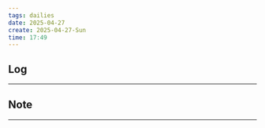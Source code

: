 ```yaml
---
tags: dailies  
date: 2025-04-27
create: 2025-04-27-Sun
time: 17:49
---
```

## Log
---


## Note
---

